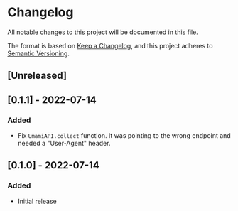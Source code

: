 # Changelog

All notable changes to this project will be documented in this file.

The format is based on [Keep a Changelog](https://keepachangelog.com/en/1.0.0/),
and this project adheres to [Semantic Versioning](https://semver.org/spec/v2.0.0.html).

## [Unreleased]

## [0.1.1] - 2022-07-14

### Added

- Fix `UmamiAPI.collect` function. It was pointing to the wrong endpoint and needed a "User-Agent" header.

## [0.1.0] - 2022-07-14

### Added

- Initial release
